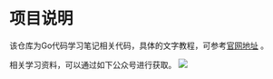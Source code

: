 # 项目说明

该仓库为Go代码学习笔记相关代码，具体的文字教程，可参考[官网地址](https://it.tiku-cloud.com/book/read/52e9c681-1324-df66-6617-8f3a9a272396)
。

相关学习资料，可以通过如下公众号进行获取。
![](./wechat-public.png)